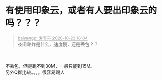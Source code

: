 # 有使用印象云，或者有人要出印象云的吗？？？


<div class="quote"><blockquote><font size="2"><a href="https://www.hostloc.com/forum.php?mod=redirect&amp;goto=findpost&amp;pid=9341615&amp;ptid=757633" target="_blank"><font color="#999999">baiyangz1 发表于 2020-10-23 16:04</font></a></font><br />
夜间略炸是什么，速度慢，还是丢包？？</blockquote></div><br />
<br />
不丢包，但是跑不到30M，一般只能到15M。<br />
另外Q群比较。。。。很容易踢人
